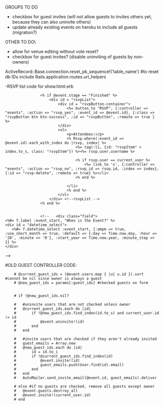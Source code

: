 GROUPS TO DO

- checkbox for guest invites (will not allow guests to invites others yet, because they can also uninvite others)
- update already existing events on heroku to include all guests (migration?)

OTHER TO DO\
- allow for venue editing without vote reset?
- checkbox for guest invites? (disable uninviting of guests by non-owners)

ActiveRecord::Base.connection.reset_pk_sequence!('table_name') #to reset db IDs
include Rails.application.routes.url_helpers






-RSVP list code for show.html.erb

					<% if @event.stage == "Finished" %>
						<div id = "rsvpList">
							<div id = "rsvpButton-container">
								<%= button_to "RSVP", {:controller => "events", :action => "rsvp_yes", :event_id => @event.id}, {:class => "rsvpButton btn btn-success", :id => "rsvpButton", :remote => true } %>
							</div>
							<ul>
								<p>Attendees:</p>
								<% Rsvp.where(:event_id => @event.id).each_with_index do |rsvp, index| %>
									<%= tag(:li, {id: "rsvpItem" + index.to_s, class: "rsvpItem"}) %><%= rsvp.user.username %>

									<% if rsvp.user == current_user %>
										<%= link_to 'x', {:controller => "events", :action => "rsvp_no", :rsvp_id => rsvp.id, :index => index}, {:id => "rsvp-delete", :remote => true} %></li>
									<% end %>

								</li>
								<% end %>
							</ul>
						</div> <!--rsvpList -->
					<% end %>


					<!--   <div class="field">
    <%#= f.label :event_start, "When is the Event?" %>
    <div id = "datetime_select">
       <%#= f.datetime_select :event_start, {:ampm => true, :use_short_month => true, :default => {:day => Time.now.day, :hour => '20', :minute => '0'}, :start_year => Time.now.year, :minute_step => 1} %>
    </div>
  </div> -->




  #OLD GUEST CONTROLLER CODE:

  		# @current_guest_ids = (@event.users.map { |u| u.id }).sort #cannot be nil since owner is always a guest
		# @new_guest_ids = params[:guest_ids] #checked guests on form


		# if !@new_guest_ids.nil?

		# 	#uninvite users that are not checked unless owner
		# 	@current_guest_ids.each do |id|
		# 		if !@new_guest_ids.find_index(id.to_s) and current_user.id != id
		# 			@event.uninvite!(id)
		# 		end
		# 	end

		# 	#invite users that are checked if they aren't already invited
		# 	guest_emails = Array.new
		# 	@new_guest_ids.each do |id|
		# 		id = id.to_i
		# 		if !@current_guest_ids.find_index(id)
		# 			@event.invite!(id)
		# 			guest_emails.push(User.find(id).email)
		# 		end
		# 	end
		# 	AutoMailer.send_invite_email(@event.id, guest_emails).deliver

		# else #if no guests are checked, remove all guests except owner
		# 	@event.guests.destroy_all
		# 	@event.invite!(current_user.id)
		# end


